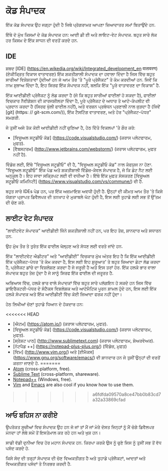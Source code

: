 # ਕੋਡ ਸੰਪਾਦਕ

ਇੱਕ ਕੋਡ ਸੰਪਾਦਕ ਉਹ ਜਗ੍ਹਾ ਹੁੰਦੀ ਹੈ ਜਿਥੇ ਪ੍ਰੋਗਰਾਮਰ ਆਪਣਾ ਜ਼ਿਆਦਾਤਰ ਸਮਾਂ ਬਿਤਾਉਂਦੇ ਹਨ.

ਇੱਥੇ ਦੋ ਮੁੱਖ ਕਿਸਮਾਂ ਦੇ ਕੋਡ ਸੰਪਾਦਕ ਹਨ: ਆਈ ਡੀ ਈ ਅਤੇ ਲਾਇਟ-ਵੇਟ ਸੰਪਾਦਕ. ਬਹੁਤ ਸਾਰੇ ਲੋਕ ਹਰ ਕਿਸਮ ਦੇ ਇੱਕ ਸਾਧਨ ਦੀ ਵਰਤੋਂ ਕਰਦੇ ਹਨ.

## IDE

ਸ਼ਬਦ [IDE] (https://en.wikedia.org/wiki/Integrated_development_en वातावरण) (ਏਕੀਕ੍ਰਿਤ ਵਿਕਾਸ ਵਾਤਾਵਰਣ) ਇੱਕ ਸ਼ਕਤੀਸ਼ਾਲੀ ਸੰਪਾਦਕ ਦਾ ਹਵਾਲਾ ਦਿੰਦਾ ਹੈ ਜਿਸ ਵਿੱਚ ਬਹੁਤ ਸਾਰੀਆਂ ਵਿਸ਼ੇਸ਼ਤਾਵਾਂ ਹੁੰਦੀਆਂ ਹਨ ਜੋ ਆਮ ਤੌਰ 'ਤੇ "ਪੂਰੇ ਪ੍ਰੋਜੈਕਟ" ਤੇ ਕੰਮ ਕਰਦੀਆਂ ਹਨ. ਜਿਵੇਂ ਕਿ ਨਾਮ ਸੁਝਾਅ ਦਿੰਦਾ ਹੈ, ਇਹ ਸਿਰਫ ਇੱਕ ਸੰਪਾਦਕ ਨਹੀਂ, ਬਲਕਿ ਇੱਕ "ਪੂਰੇ ਵਾਤਾਵਰਣ ਦਾ ਵਿਕਾਸ" ਹੈ.

ਇੱਕ ਆਈਡੀਈ ਪ੍ਰੋਜੈਕਟ ਨੂੰ ਲੋਡ ਕਰਦਾ ਹੈ (ਜੋ ਕਿ ਬਹੁਤ ਸਾਰੀਆਂ ਫਾਈਲਾਂ ਹੋ ਸਕਦਾ ਹੈ), ਫਾਈਲਾਂ ਵਿਚਕਾਰ ਨੈਵੀਗੇਸ਼ਨ ਦੀ ਕਾਰਜਸ਼ੀਲਤਾ ਦਿੰਦਾ ਹੈ, ਪੂਰੇ ਪ੍ਰੋਜੈਕਟ ਦੇ ਅਧਾਰ ਤੇ ਆਟੋ-ਕੰਪਲੀਟ ਵੀ ਪ੍ਰਦਾਨ ਕਰਦਾ ਹੈ (ਸਿਰਫ ਖੁੱਲੀ ਫਾਈਲ ਨਹੀਂ), ਅਤੇ ਵਰਜ਼ਨ ਪ੍ਰਬੰਧਨ ਪ੍ਰਣਾਲੀ ਨਾਲ ਜੁੜਦਾ ਹੈ (ਜਿਵੇਂ [git] (https: // git-scm.com/)), ਇੱਕ ਟੈਸਟਿੰਗ ਵਾਤਾਵਰਣ, ਅਤੇ ਹੋਰ "ਪ੍ਰੋਜੈਕਟ-ਪੱਧਰ" ਸਮਗਰੀ.

ਜੇ ਤੁਸੀਂ ਅਜੇ ਤੱਕ ਕੋਈ ਆਈਡੀਈ ਨਹੀਂ ਚੁਣਿਆ ਹੈ, ਹੇਠ ਦਿੱਤੇ ਵਿਕਲਪਾਂ 'ਤੇ ਗੌਰ ਕਰੋ:

- [ਵਿਜ਼ੂਅਲ ਸਟੂਡੀਓ ਕੋਡ] (https://code.visualstudio.com/) (ਕਰਾਸ ਪਲੇਟਫਾਰਮ, ਮੁਫਤ).
- [ਵੈਬਸਟਰਮ] (http://www.jetbrains.com/webstorm/) (ਕਰਾਸ ਪਲੇਟਫਾਰਮ, ਮੁਫਤ ਨਹੀਂ ਹੈ).

ਵਿੰਡੋਜ਼ ਲਈ, ਇੱਥੇ "ਵਿਜ਼ੂਅਲ ਸਟੂਡੀਓ" ਵੀ ਹੈ, "ਵਿਜ਼ੂਅਲ ਸਟੂਡੀਓ ਕੋਡ" ਨਾਲ ਕੰਫਯੁਜ ਨਾ ਹੋਣਾ. "ਵਿਜ਼ੂਅਲ ਸਟੂਡੀਓ" ਇੱਕ ਪੇਡ ਅਤੇ ਸ਼ਕਤੀਸ਼ਾਲੀ ਵਿੰਡੋਜ਼-ਕੇਵਲ ਸੰਪਾਦਕ ਹੈ, ਜੋ ਕਿ ਡੋਟ ਨੈਟ ਲਈ ਅਨੁਕੂਲ ਹੈ। ਇਹ ਜਾਵਾ ਸਕ੍ਰਿਪਟ ਲਈ ਵੀ ਵਧੀਆ ਹੈ। ਇੱਥੇ ਇੱਕ ਮੁਫਤ ਸੰਸਕਰਣ [ਵਿਜ਼ੂਅਲ ਸਟੂਡੀਓ ਕਮਿਨਿਟੀ] (https://www.visualstudio.com/vs/commune/) ਵੀ ਹੈ.

ਬਹੁਤ ਸਾਰੇ IDEs ਪੇਡ ਹਨ, ਪਰ ਇੱਕ ਅਜ਼ਮਾਇਸ਼ ਅਵਧੀ ਹੁੰਦੀ ਹੈ. ਉਨ੍ਹਾਂ ਦੀ ਕੀਮਤ ਆਮ ਤੌਰ 'ਤੇ ਕਿਸੇ ਯੋਗਤਾ ਪ੍ਰਾਪਤ ਡਿਵੈਲਪਰ ਦੀ ਤਨਖਾਹ ਦੇ ਮੁਕਾਬਲੇ ਘੱਟ ਹੁੰਦੀ ਹੈ, ਇਸ ਲਈ ਤੁਹਾਡੇ ਲਈ ਸਭ ਤੋਂ ਉੱਤਮ ਦੀ ਚੋਣ ਕਰੋ.

## ਲਾਈਟ ਵੇਟ ਸੰਪਾਦਕ

"ਲਾਈਟਵੇਟ ਸੰਪਾਦਕ" ਆਈਡੀਈ ਜਿੰਨੇ ਸ਼ਕਤੀਸ਼ਾਲੀ ਨਹੀਂ ਹਨ, ਪਰ ਇਹ ਤੇਜ਼, ਸ਼ਾਨਦਾਰ ਅਤੇ ਸਧਾਰਨ ਹਨ.

ਉਹ ਮੁੱਖ ਤੌਰ ਤੇ ਤੁਰੰਤ ਇੱਕ ਫਾਈਲ ਖੋਲ੍ਹਣ ਅਤੇ ਸੋਧਣ ਲਈ ਵਰਤੇ ਜਾਂਦੇ ਹਨ.

ਇੱਕ "ਲਾਈਟਵੇਟ ਐਡੀਟਰ" ਅਤੇ "ਆਈਡੀਈ" ਵਿਚਕਾਰ ਮੁੱਖ ਅੰਤਰ ਇਹ ਹੈ ਕਿ ਇੱਕ ਆਈਡੀਈ ਇੱਕ ਪ੍ਰੋਜੈਕਟ-ਪੱਧਰ 'ਤੇ ਕੰਮ ਕਰਦਾ ਹੈ, ਇਸ ਲਈ ਇਹ ਸ਼ੁਰੂਆਤ' ਤੇ ਬਹੁਤ ਜ਼ਿਆਦਾ ਡੇਟਾ ਲੋਡ ਕਰਦਾ ਹੈ, ਪ੍ਰੋਜੈਕਟ ਡਾਂਚੇ ਦਾ ਵਿਸ਼ਲੇਸ਼ਣ ਕਰਦਾ ਹੈ ਜੇ ਜਰੂਰੀ ਹੈ ਅਤੇ ਇਸ ਤਰਾਂ ਹੋਰ. ਇੱਕ ਹਲਕੇ ਭਾਰ ਵਾਲਾ ਸੰਪਾਦਕ ਬਹੁਤ ਤੇਜ਼ ਹੁੰਦਾ ਹੈ ਜੇ ਸਾਨੂੰ ਸਿਰਫ ਇੱਕ ਫਾਈਲ ਦੀ ਜਰੂਰਤ ਹੈ.

ਅਭਿਆਸ ਵਿੱਚ, ਹਲਕੇ ਭਾਰ ਵਾਲੇ ਸੰਪਾਦਕਾਂ ਵਿੱਚ ਬਹੁਤ ਸਾਰੇ ਪਲੱਗਇਨ ਹੋ ਸਕਦੇ ਹਨ ਜਿਸ ਵਿੱਚ ਡਾਇਰੈਕਟਰੀ-ਪੱਧਰ ਦੇ ਸੰਟੈਕਸ ਵਿਸ਼ਲੇਸ਼ਕ ਅਤੇ ਆਟੋਮੈਟਿਕ ਪੂਰਨ ਸ਼ਾਮਲ ਹੁੰਦੇ ਹਨ, ਇਸ ਲਈ ਇੱਕ ਹਲਕੇ ਸੰਪਾਦਕ ਅਤੇ ਇੱਕ ਆਈਡੀਈ ਵਿੱਚ ਕੋਈ ਜਿਆਦਾ ਫਰਕ ਨਹੀਂ ਹੁੰਦਾ।

ਹੇਠ ਲਿਖੀਆਂ ਚੋਣਾਂ ਤੁਹਾਡੇ ਧਿਆਨ ਦੇ ਹੱਕਦਾਰ ਹਨ:

<<<<<<< HEAD
- [ਐਟਮ] (https://atom.io/) (ਕਰਾਸ ਪਲੇਟਫਾਰਮ, ਮੁਫਤ).
- [ਵਿਜ਼ੂਅਲ ਸਟੂਡੀਓ ਕੋਡ] (https://code.visualstudio.com/) (ਕਰਾਸ ਪਲੇਟਫਾਰਮ, ਮੁਫਤ).
- [ਸ੍ਰੇਸ਼ਟ ਪਾਠ] (http://www.sublimetext.com) (ਕਰਾਸ ਪਲੇਟਫਾਰਮ, ਸ਼ੇਅਰਵੇਅਰ).
- [ਨੋਟਪੈਡ ++] (https://notepad-plus-plus.org/) (ਵਿੰਡੋਜ਼, ਮੁਫਤ)
- [ਵਿਮ] (http://www.vim.org/) ਅਤੇ [ਈਮੈਕਸ] (https://www.gnu.org/software/emacs/) ਵੀ ਸ਼ਾਨਦਾਰ ਹਨ ਜੇ ਤੁਸੀਂ ਉਨ੍ਹਾਂ ਦੀ ਵਰਤੋਂ ਕਰਨਾ ਜਾਣਦੇ ਹੋ.
=======
- [Atom](https://atom.io/) (cross-platform, free).
- [Sublime Text](http://www.sublimetext.com) (cross-platform, shareware).
- [Notepad++](https://notepad-plus-plus.org/) (Windows, free).
- [Vim](http://www.vim.org/) and [Emacs](https://www.gnu.org/software/emacs/) are also cool if you know how to use them.
>>>>>>> a6fdfda09570a8ce47bb0b83cd7a32a33869cfad

## ਆਓ ਬਹਿਸ ਨਾ ਕਰੀਏ

ਉਪਰੋਕਤ ਸੂਚੀਆਂ ਵਿਚ ਸੰਪਾਦਕ ਉਹ ਹਨ ਜੋ ਜਾਂ ਤਾਂ ਮੈਂ ਜਾਂ ਮੇਰੇ ਦੋਸਤ ਜਿਨ੍ਹਾਂ ਨੂੰ ਮੈਂ ਚੰਗੇ ਡਿਵੈਲਪਰ ਮੰਨਦਾ ਹਾਂ ਲੰਬੇ ਸਮੇਂ ਤੋਂ ਇਸਤੇਮਾਲ ਕਰ ਰਹੇ ਹਨ ਅਤੇ ਖੁਸ਼ ਹਨ।

ਸਾਡੀ ਵੱਡੀ ਦੁਨੀਆ ਵਿਚ ਹੋਰ ਮਹਾਨ ਸੰਪਾਦਕ ਹਨ. ਕਿਰਪਾ ਕਰਕੇ ਉਸ ਨੂੰ ਚੁਣੋ ਜਿਸ ਨੂੰ ਤੁਸੀਂ ਸਭ ਤੋਂ ਵੱਧ ਪਸੰਦ ਕਰਦੇ ਹੋ.

ਕਿਸੇ ਸੰਦ ਦੀ ਤਰ੍ਹਾਂ ਸੰਪਾਦਕ ਦੀ ਚੋਣ ਵਿਅਕਤੀਗਤ ਹੈ ਅਤੇ ਤੁਹਾਡੇ ਪ੍ਰੋਜੈਕਟਾਂ, ਆਦਤਾਂ ਅਤੇ ਵਿਅਕਤੀਗਤ ਪਸੰਦਾਂ ਤੇ ਨਿਰਭਰ ਕਰਦੀ ਹੈ.